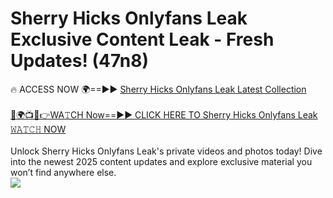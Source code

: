 # Sherry Hicks Onlyfans Leak Exclusive Content Leak - Fresh Updates! (47n8)

🔥 ACCESS NOW 🌍==►► <a href="https://tinyurl.com/kvy9nzfs" rel="nofollow">Sherry Hicks Onlyfans Leak Latest Collection</a>
<br><br>
[🔴🌍📺📱👉WA𝚃CH Now==►► CLICK HERE TO Sherry Hicks Onlyfans Leak 𝚆𝙰𝚃𝙲𝙷 NOW](https://tinyurl.com/kvy9nzfs)
<br><br>
Unlock Sherry Hicks Onlyfans Leak's private videos and photos today! Dive into the newest 2025 content updates and explore exclusive material you won’t find anywhere else.
<br>
<a href="https://tinyurl.com/kvy9nzfs" rel="nofollow" data-target="animated-image.originalLink"><img src="https://camo.githubusercontent.com/8a4f000d20f83aca3bf7ec5f350d767afa0574a8a352519fd8cfa583a6f93a33/68747470733a2f2f692e696d6775722e636f6d2f644a486b345a712e676966" data-canonical-src="https://i.imgur.com/dJHk4Zq.gif" style="max-width: 100%; display: inline-block;" data-target="animated-image.originalImage"></a>
<br>
